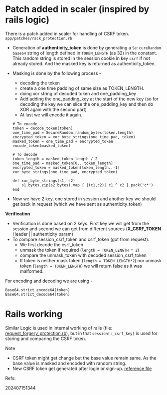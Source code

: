 # Patch added in scaler (inspired by rails logic)
There is a patch added in scaler for handling of CSRF token. `app/patches/rack_protection.rb`

- Generation of **authenticity_token** is done by generating a `Se:cureRandom base64` string of length defined in `TOKEN_LENGTH` (as 32) in the constant. This random string is stored in the session cookie in key `csrf` if not already stored. And the masked key is returned as authenticity_token.
- Masking is done by the following process - 
    - decoding the token
    - create a one time padding of same size as TOKEN_LENGTH.
    - doing xor string of decoded token and one_padding_key
    - Add adding the one_padding_key at the start of the new key (so for decoding the key we can slice the one_padding_key and then do XOR again with the second part)
    - At last we will encode it again.
    ```
    # To encode
    token = decode_token(token)
    one_time_pad = SecureRandom.random_bytes(token.length)
    encrypted_token = xor_byte_strings(one_time_pad, token)
    masked_token = one_time_pad + encrypted_token
    encode_token(masked_token)

    # To decode
    token_length = masked_token.length / 2
    one_time_pad = masked_token[0...token_length]
    encrypted_token = masked_token[token_length..-1]
    xor_byte_strings(one_time_pad, encrypted_token)

    def xor_byte_strings(s1, s2)
        s1.bytes.zip(s2.bytes).map { |(c1,c2)| c1 ^ c2 }.pack('c*')
    end
    ```

- Now we have 2 key, one stored in session and another key we should get back in request (which we have sent as authenticity_token)

**Verification**
- Verification is done based on 2 keys. First key we will get from the session and second we can get from different sources (**X_CSRF_TOKEN** Header || authenticity param)
- To compare session_csrf_token and csrf_token (got from request).
    - We first decode the csrf_token
    - unmask the token if required (`length = TOKEN_LENGTH * 2`)
    - compare the unmask_token with decoded session_csrf_token
    - If token is neither mask token (`length = TOKEN_LENGTH*2`) nor unmask token (`length = TOKEN_LENGTH`) we will return false as it was malformed.
 
For encoding and decoding we are using - 
```
Base64.strict_encode64(token)
Base64.strict_decode64(token)
```

# Rails working
Similar Logic is used in internal working of rails (file: [request_forgery_protection.rb](https://github.com/rails/rails/blob/19eebf6d33dd15a0172e3ed2481bec57a89a2404/actionpack/lib/action_controller/metal/request_forgery_protection.rb)), but in that `session[:_csrf_key]` is used for storing and comparing the CSRF token.

> [!note]
> - CSRF token might get change but the base value remain same. As the base value is masked and encoded with random string.
> - New CSRF token get generated after login or sign-up. [reference file](config/initializers/devise.rb:102)

Refs: 


202407151344
